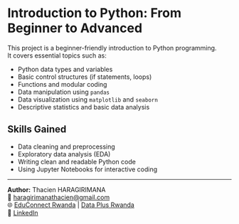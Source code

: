 # Introduction to Python: From Beginner to Advanced

This project is a beginner-friendly introduction to Python programming.  
It covers essential topics such as:

- Python data types and variables  
- Basic control structures (if statements, loops)  
- Functions and modular coding  
- Data manipulation using `pandas`  
- Data visualization using `matplotlib` and `seaborn`  
- Descriptive statistics and basic data analysis

## Skills Gained

- Data cleaning and preprocessing  
- Exploratory data analysis (EDA)  
- Writing clean and readable Python code  
- Using Jupyter Notebooks for interactive coding

---

**Author:** Thacien HARAGIRIMANA  
📧 haragirimanathacien@gmail.com  
🌐 [EduConnect Rwanda](https://www.educonnectrwanda.com) | [Data Plus Rwanda](https://dataplusrwanda.com)  
🔗 [LinkedIn](https://linkedin.com/in/thacien)
